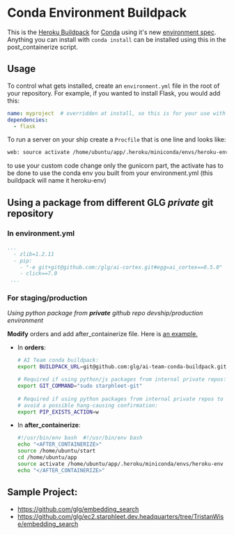 Conda Environment Buildpack
===========================

This is the [Heroku Buildpack][] for [Conda][] using it's new
[environment spec][].  Anything you can install with `conda install` can be
installed using this in the post_containerize script.

## Usage
To control what gets installed, create an `environment.yml` file in the root
of your repository.  For example, if you wanted to install Flask, you would add
this:

```yaml
name: myproject  # overridden at install, so this is for your use with conda env
dependencies:
  - flask
```

To run a server on your ship create a `Procfile` that is one line and looks like:

```bash
web: source activate /home/ubuntu/app/.heroku/miniconda/envs/heroku-env; gunicorn server:app --bind 0.0.0.0:$PORT --timeout 90;
```

to use your custom code change only the gunicorn part, the activate has to be done to use the conda env you built from your environment.yml (this buildpack will name it heroku-env)


## Using a package from different GLG _private_ git repository

### In environment.yml
```yml
...
  - zlib=1.2.11
  - pip:
    - "-e git+git@github.com:/glg/ai-cortex.git#egg=ai_cortex==0.5.0"
    - click==7.0
 ...
```

### For staging/production
_Using python package from **private** github repo devship/production environment_

**Modify** orders and add after_containerize file.  Here is [an example.](https://github.com/glg/ec2.starphleet.dev.headquarters/tree/61d31209ca7d1c8ee83d7d3bc97ef017f16a3806/ai-data-service)

* In **orders**:
  ```bash
  # AI Team conda buildpack:
  export BUILDPACK_URL=git@github.com:glg/ai-team-conda-buildpack.git
  
  # Required if using python/js packages from internal private repos:
  export GIT_COMMAND="sudo starphleet-git"
 
  # Required if using python packages from internal private repos to
  # avoid a possible hang-causing confirmation:
  export PIP_EXISTS_ACTION=w

  ```
* In **after_containerize**:
  ```bash
  #!/usr/bin/env bash  #!/usr/bin/env bash
  echo "<AFTER_CONTAINERIZE>"
  source /home/ubuntu/start
  cd /home/ubuntu/app
  source activate /home/ubuntu/app/.heroku/miniconda/envs/heroku-env
  echo "</AFTER_CONTAINERIZE>"
  ```


## Sample Project:
* https://github.com/glg/embedding_search
* https://github.com/glg/ec2.starphleet.dev.headquarters/tree/TristanWise/embedding_search


[Conda]: http://conda.io
[environment spec]: https://github.com/conda/conda-env#environmentyml
[Heroku Buildpack]: https://devcenter.heroku.com/articles/buildpacks

